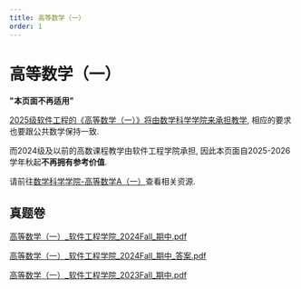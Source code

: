 ```yaml
---
title: 高等数学（一）
order: 1
---
```


# 高等数学（一）

**"本页面不再适用"**

[2025级软件工程的《高等数学（一）》将由数学科学学院来承担教学](https://mp.weixin.qq.com/s/uU67WvAA2CyupENzKrKlvg), 相应的要求也要跟公共数学保持一致.

而2024级及以前的高数课程教学由软件工程学院承担, 因此本页面自2025-2026学年秋起**不再拥有参考价值**.

请前往[数学科学学院-高等数学A（一）](../%E6%95%B0%E5%AD%A6%E7%A7%91%E5%AD%A6%E5%AD%A6%E9%99%A2/%E9%AB%98%E7%AD%89%E6%95%B0%E5%AD%A6A%EF%BC%88%E4%B8%80%EF%BC%89.md)查看相关资源.

## 真题卷

[高等数学（一）_软件工程学院_2024Fall_期中.pdf](../res/%E8%BD%AF%E4%BB%B6%E5%B7%A5%E7%A8%8B%E5%AD%A6%E9%99%A2/%E9%AB%98%E7%AD%89%E6%95%B0%E5%AD%A6%EF%BC%88%E4%B8%80%EF%BC%89/%E7%9C%9F%E9%A2%98%E5%8D%B7/%E9%AB%98%E7%AD%89%E6%95%B0%E5%AD%A6%EF%BC%88%E4%B8%80%EF%BC%89_%E8%BD%AF%E4%BB%B6%E5%B7%A5%E7%A8%8B%E5%AD%A6%E9%99%A2_2024Fall_%E6%9C%9F%E4%B8%AD.pdf)

[高等数学（一）_软件工程学院_2024Fall_期中_答案.pdf](../res/%E8%BD%AF%E4%BB%B6%E5%B7%A5%E7%A8%8B%E5%AD%A6%E9%99%A2/%E9%AB%98%E7%AD%89%E6%95%B0%E5%AD%A6%EF%BC%88%E4%B8%80%EF%BC%89/%E7%9C%9F%E9%A2%98%E5%8D%B7/%E9%AB%98%E7%AD%89%E6%95%B0%E5%AD%A6%EF%BC%88%E4%B8%80%EF%BC%89_%E8%BD%AF%E4%BB%B6%E5%B7%A5%E7%A8%8B%E5%AD%A6%E9%99%A2_2024Fall_%E6%9C%9F%E4%B8%AD_%E7%AD%94%E6%A1%88.pdf)

[高等数学（一）_软件工程学院_2023Fall_期中.pdf](../res/%E8%BD%AF%E4%BB%B6%E5%B7%A5%E7%A8%8B%E5%AD%A6%E9%99%A2/%E9%AB%98%E7%AD%89%E6%95%B0%E5%AD%A6%EF%BC%88%E4%B8%80%EF%BC%89/%E7%9C%9F%E9%A2%98%E5%8D%B7/%E9%AB%98%E7%AD%89%E6%95%B0%E5%AD%A6%EF%BC%88%E4%B8%80%EF%BC%89_%E8%BD%AF%E4%BB%B6%E5%B7%A5%E7%A8%8B%E5%AD%A6%E9%99%A2_2023Fall_%E6%9C%9F%E4%B8%AD.pdf)
